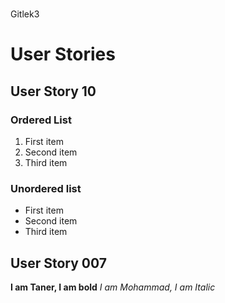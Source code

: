 # 
Gitlek3
 
# User Stories
## User Story 10

### Ordered List
1. First item
2. Second item
3. Third item
### Unordered list
- First item
- Second item
- Third item

## User Story 007

**I am Taner, I am bold**
*I am Mohammad, I am Italic*


